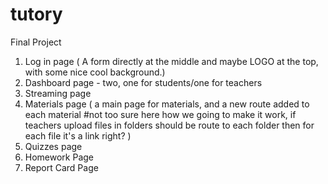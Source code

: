# tutory
Final Project 

1. Log in page ( A form directly at the middle and maybe LOGO at the top, with some nice cool background.)
2. Dashboard page - two, one for students/one for teachers
3. Streaming page
4. Materials page ( a main page for materials, and a new route added to each material #not too sure here how we going to make it work, if teachers upload files in folders should be route to each folder then for each file it's a link right? )
5. Quizzes page
6. Homework Page
7. Report Card Page